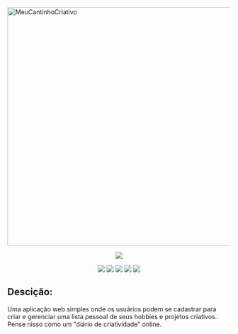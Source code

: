 
<img width="1285" height="539" alt="MeuCantinhoCriativo" src="https://github.com/user-attachments/assets/70d709b9-2e02-4c51-9d35-1610a177156b" />


<!-- <h1 align="center"> <b> Meu Cantinho Criativo </b> </h1> -->

<p align="center">
  <img loading="lazy" src="http://img.shields.io/static/v1?label=STATUS&message=Em%20Desenvolvimento&color=GREEN&style=for-the-badge"/>
</p>

<p align="center">
  <img src="https://img.shields.io/badge/.NET-8.0-green"/>
  <img src="https://img.shields.io/badge/ASP.NET-Framework-blue"/>
  <img src="https://img.shields.io/badge/Entity-Framework-blue"/>
  <img src="https://img.shields.io/badge/Identity-Framework-blue"/>
  <img src="https://img.shields.io/badge/SqLite-SQL-green"/>
</p>

<h2><b>Descição:</b></h2>
Uma aplicação web simples onde os usuários podem se cadastrar para criar e gerenciar uma lista pessoal de seus hobbies e projetos criativos. Pense nisso como um "diário de criatividade" online.
